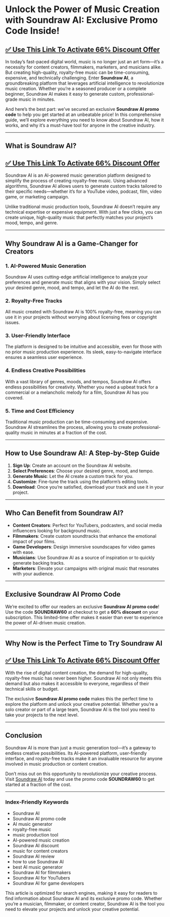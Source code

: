 # Unlock the Power of Music Creation with Soundraw AI: Exclusive Promo Code Inside!  
## [✅ Use This Link To Activate 66% Discount Offer ](https://soundraw.io/?ref=nheoirzj)

In today’s fast-paced digital world, music is no longer just an art form—it’s a necessity for content creators, filmmakers, marketers, and musicians alike. But creating high-quality, royalty-free music can be time-consuming, expensive, and technically challenging. Enter **Soundraw AI**, a groundbreaking platform that leverages artificial intelligence to revolutionize music creation. Whether you’re a seasoned producer or a complete beginner, Soundraw AI makes it easy to generate custom, professional-grade music in minutes.  

And here’s the best part: we’ve secured an exclusive **Soundraw AI promo code** to help you get started at an unbeatable price! In this comprehensive guide, we’ll explore everything you need to know about Soundraw AI, how it works, and why it’s a must-have tool for anyone in the creative industry.  

---

## **What is Soundraw AI?**  
## [✅ Use This Link To Activate 66% Discount Offer ](https://soundraw.io/?ref=nheoirzj)

Soundraw AI is an AI-powered music generation platform designed to simplify the process of creating royalty-free music. Using advanced algorithms, Soundraw AI allows users to generate custom tracks tailored to their specific needs—whether it’s for a YouTube video, podcast, film, video game, or marketing campaign.  

Unlike traditional music production tools, Soundraw AI doesn’t require any technical expertise or expensive equipment. With just a few clicks, you can create unique, high-quality music that perfectly matches your project’s mood, tempo, and genre.  

---

## **Why Soundraw AI is a Game-Changer for Creators**  

### 1. **AI-Powered Music Generation**  
Soundraw AI uses cutting-edge artificial intelligence to analyze your preferences and generate music that aligns with your vision. Simply select your desired genre, mood, and tempo, and let the AI do the rest.  

### 2. **Royalty-Free Tracks**  
All music created with Soundraw AI is 100% royalty-free, meaning you can use it in your projects without worrying about licensing fees or copyright issues.  

### 3. **User-Friendly Interface**  
The platform is designed to be intuitive and accessible, even for those with no prior music production experience. Its sleek, easy-to-navigate interface ensures a seamless user experience.  

### 4. **Endless Creative Possibilities**  
With a vast library of genres, moods, and tempos, Soundraw AI offers endless possibilities for creativity. Whether you need a upbeat track for a commercial or a melancholic melody for a film, Soundraw AI has you covered.  

### 5. **Time and Cost Efficiency**  
Traditional music production can be time-consuming and expensive. Soundraw AI streamlines the process, allowing you to create professional-quality music in minutes at a fraction of the cost.  

---

## **How to Use Soundraw AI: A Step-by-Step Guide**  

1. **Sign Up**: Create an account on the Soundraw AI website.  
2. **Select Preferences**: Choose your desired genre, mood, and tempo.  
3. **Generate Music**: Let the AI create a custom track for you.  
4. **Customize**: Fine-tune the track using the platform’s editing tools.  
5. **Download**: Once you’re satisfied, download your track and use it in your project.  

---

## **Who Can Benefit from Soundraw AI?**  

- **Content Creators**: Perfect for YouTubers, podcasters, and social media influencers looking for background music.  
- **Filmmakers**: Create custom soundtracks that enhance the emotional impact of your films.  
- **Game Developers**: Design immersive soundscapes for video games with ease.  
- **Musicians**: Use Soundraw AI as a source of inspiration or to quickly generate backing tracks.  
- **Marketers**: Elevate your campaigns with original music that resonates with your audience.  

---

## **Exclusive Soundraw AI Promo Code**  

We’re excited to offer our readers an exclusive **Soundraw AI promo code**! Use the code **SOUNDRAW60** at checkout to get a **60% discount** on your subscription. This limited-time offer makes it easier than ever to experience the power of AI-driven music creation.  

---

## **Why Now is the Perfect Time to Try Soundraw AI**  

## [✅ Use This Link To Activate 66% Discount Offer ](https://soundraw.io/?ref=nheoirzj)
With the rise of digital content creation, the demand for high-quality, royalty-free music has never been higher. Soundraw AI not only meets this demand but also makes it accessible to everyone, regardless of their technical skills or budget.  

The exclusive **Soundraw AI promo code** makes this the perfect time to explore the platform and unlock your creative potential. Whether you’re a solo creator or part of a large team, Soundraw AI is the tool you need to take your projects to the next level.  

---

## **Conclusion**  

Soundraw AI is more than just a music generation tool—it’s a gateway to endless creative possibilities. Its AI-powered platform, user-friendly interface, and royalty-free tracks make it an invaluable resource for anyone involved in music production or content creation.  

Don’t miss out on this opportunity to revolutionize your creative process. Visit [Soundraw AI](https://www.soundraw.io) today and use the promo code **SOUNDRAW60** to get started at a fraction of the cost.  

---

### **Index-Friendly Keywords**  
- Soundraw AI  
- Soundraw AI promo code  
- AI music generator  
- royalty-free music  
- music production tool  
- AI-powered music creation  
- Soundraw AI discount  
- music for content creators  
- Soundraw AI review  
- how to use Soundraw AI  
- best AI music generator  
- Soundraw AI for filmmakers  
- Soundraw AI for YouTubers  
- Soundraw AI for game developers  

This article is optimized for search engines, making it easy for readers to find information about Soundraw AI and its exclusive promo code. Whether you’re a musician, filmmaker, or content creator, Soundraw AI is the tool you need to elevate your projects and unlock your creative potential.
